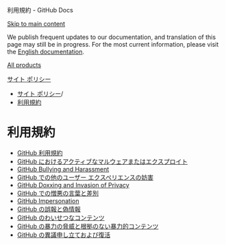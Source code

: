 利用規約 - GitHub Docs

[Skip to main content](#main-content)

We publish frequent updates to our documentation, and translation of this page may still be in progress. For the most current information, please visit the [English documentation](/en).

[All products](/ja)

[サイト ポリシー](/ja/site-policy)

* [サイト ポリシー](/ja/site-policy)/
* [利用規約](/ja/site-policy/acceptable-use-policies)

利用規約
==========

* [GitHub 利用規約](/ja/site-policy/acceptable-use-policies/github-acceptable-use-policies)
* [GitHub におけるアクティブなマルウェアまたはエクスプロイト](/ja/site-policy/acceptable-use-policies/github-active-malware-or-exploits)
* [GitHub Bullying and Harassment](/ja/site-policy/acceptable-use-policies/github-bullying-and-harassment)
* [GitHub での他のユーザー エクスペリエンスの妨害](/ja/site-policy/acceptable-use-policies/github-disrupting-the-experience-of-other-users)
* [GitHub Doxxing and Invasion of Privacy](/ja/site-policy/acceptable-use-policies/github-doxxing-and-invasion-of-privacy)
* [GitHub での憎悪の言葉と差別](/ja/site-policy/acceptable-use-policies/github-hate-speech-and-discrimination)
* [GitHub Impersonation](/ja/site-policy/acceptable-use-policies/github-impersonation)
* [GitHub の誤報と偽情報](/ja/site-policy/acceptable-use-policies/github-misinformation-and-disinformation)
* [GitHub のわいせつなコンテンツ](/ja/site-policy/acceptable-use-policies/github-sexually-obscene-content)
* [GitHub の暴力の脅威と根拠のない暴力的コンテンツ](/ja/site-policy/acceptable-use-policies/github-threats-of-violence-and-gratuitously-violent-content)
* [GitHub の異議申し立ておよび復活](/ja/site-policy/acceptable-use-policies/github-appeal-and-reinstatement)
